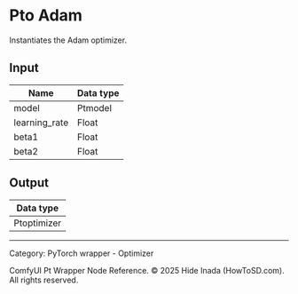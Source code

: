 # Pto Adam
Instantiates the Adam optimizer.

## Input
| Name | Data type |
|---|---|
| model | Ptmodel |
| learning_rate | Float |
| beta1 | Float |
| beta2 | Float |

## Output
| Data type |
|---|
| Ptoptimizer |

<HR>
Category: PyTorch wrapper - Optimizer

ComfyUI Pt Wrapper Node Reference. © 2025 Hide Inada (HowToSD.com). All rights reserved.
